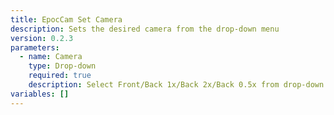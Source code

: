 ```yaml
---
title: EpocCam Set Camera
description: Sets the desired camera from the drop-down menu
version: 0.2.3
parameters:
  - name: Camera
    type: Drop-down
    required: true
    description: Select Front/Back 1x/Back 2x/Back 0.5x from drop-down menu
variables: []
---
```

